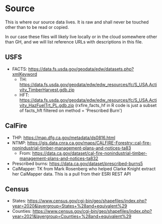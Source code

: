 # Source
This is where our source data lives. It is raw and shall never be touched other than to be read or copied.

In our case these files will likely live locally or in the cloud somewhere other than GH, and we will list reference URLs with descriptions in this file.

## USFS
- FACTS: https://data.fs.usda.gov/geodata/edw/datasets.php?xmlKeyword
  - TH: https://data.fs.usda.gov/geodata/edw/edw_resources/fc/S_USA.Activity_TimberHarvest.gdb.zip
  - HFT: https://data.fs.usda.gov/geodata/edw/edw_resources/fc/S_USA.Activity_HazFuelTrt_PL.gdb.zip (rxfire_facts_hf in R code is just a subset of facts_hft filtered on method = 'Prescribed Burn')

## CalFire
- THP: https://map.dfg.ca.gov/metadata/ds0816.html
- NTMP: https://gis.data.cnra.ca.gov/maps/CALFIRE-Forestry::cal-fire-nonindustrial-timber-management-plans-and-notices-ta83
  - From: https://data.ca.gov/dataset/cal-fire-nonindustrial-timber-management-plans-and-notices-ta832
- Prescribed burns: https://data.ca.gov/dataset/prescribed-burns5
- CalMapper: TK from Mark Rosenberg who helped Clarke Knight extract her CalMapper data. This is a pull from their ESRI REST API

## Census

- States: https://www.census.gov/cgi-bin/geo/shapefiles/index.php?year=2020&layergroup=States+%28and+equivalent%29
- Counties: https://www.census.gov/cgi-bin/geo/shapefiles/index.php?year=2021&layergroup=Counties+%28and+equivalent%29
